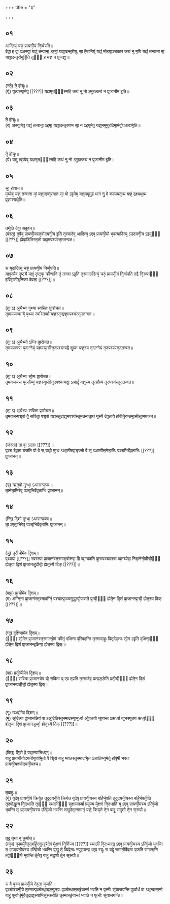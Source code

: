 +++
title = "३"

+++
## ०१
आदित्यं᳘ चरुं᳘ प्रायणी᳘यं नि᳘र्व्वपति॥  
देवा᳘ ह वा᳘ ऽअस्यां᳘ यज्ञं᳘ तन्वाना᳘ ऽइमां᳘ यज्ञा᳘दन्त᳘रीयुः सा᳘ हैषामियं᳘ यज्ञं᳘ मोहया᳘ञ्चकार कथं नु म᳘यि यज्ञं᳘ तन्वाना मां᳘ यज्ञा᳘दन्त᳘रीयुरि᳘ति त᳘ᳫँ᳘ ह यज्ञं न प्र᳘जज्ञुः॥  
## ०२
(स्ते᳘) ते᳘ होचुः॥  
(र्य᳘) य᳘न्न्वस्या᳘मेव᳘ [[???]] यज्ञम᳘तᳫं᳭स्महि कथं नु᳘ नो ऽमुहत्कथं न प्र᳘जानीम इ᳘ति॥  
## ०३
ते᳘ होचुः॥  
(र) अस्या᳘मेव᳘ यज्ञं᳘ तन्वाना᳘ ऽइमां᳘ यज्ञा᳘दन्त᳘रगाम सा᳘ न ऽइय᳘मेव᳘ यज्ञ᳘ममूमुहदिमा᳘मेवो᳘पधावामे᳘ति॥  
## ०४
ते᳘ होचुः॥  
(र्य) यन्नु᳘ त्व᳘य्येव᳘ यज्ञम᳘तᳫं᳭स्महि कथं नु᳘ नो ऽमुहत्कथं न प्र᳘जानीम इ᳘ति॥  
## ०५
सा᳘ होवाच॥  
म᳘य्येव᳘ यज्ञं᳘ तन्वाना मां᳘ यज्ञा᳘दन्त᳘रगात सा᳘ वो ऽह᳘मेव᳘ यज्ञ᳘ममूमुहं भागं नु᳘ मे कल्पयता᳘थ यज्ञं᳘ द्रक्ष्यथा᳘थ प्र᳘ज्ञास्यथे᳘ति॥  
## ०६
तथे᳘ति देवा᳘ अब्रुवन्॥  
(वंस्त᳘) त᳘वैव᳘ प्रायणी᳘यस्त᳘वोदयनी᳘य इ᳘ति त᳘स्मादेष᳘ आदित्य᳘ ऽएव᳘ प्रायणी᳘यो भ᳘वत्यादित्य᳘ ऽउदयनी᳘य ऽइय᳘ᳫं᳘ [[???]] ह्येवा᳘दितिस्त᳘तो यज्ञ᳘मपश्यंस्त᳘मतन्वत॥  
## ०७
स य᳘दादित्यं᳘ चरुं᳘ प्रायणी᳘यं निर्व्व᳘पति॥  
यज्ञ᳘स्यैव दृ᳘ष्ट्यै यज्ञं᳘ दृष्ट्वा᳘ क्रीणानि तं᳘ तनवा ऽइ᳘ति त᳘स्मादादित्यं᳘ चरुं᳘ प्रायणी᳘यं नि᳘र्व्वपति तद्वै नि᳘रुप्तᳫँ᳭ हविरा᳘सीद᳘निष्टा देवता᳘ [[???]]॥  
## ०८
(ता᳘ ऽ) अ᳘थैभ्यः प᳘थ्या स्वस्तिः प्रा᳘रोचत॥  
ता᳘मयजन्वाग्वै᳘ प᳘थ्या स्वस्तिर्व्वाग्यज्ञस्त᳘द्यज्ञ᳘मपश्यंस्त᳘मतन्वत॥  
## ०९
(ता᳘ ऽ) अ᳘थैभ्यो ऽग्निः प्रा᳘रोचत॥  
त᳘मयजन्त्स य᳘दाग्नेयं᳘ यज्ञस्या᳘सीत्त᳘दपश्यन्यद्वै शु᳘ष्कं यज्ञ᳘स्य त᳘दाग्नेयं त᳘दपश्यंस्त᳘दतन्वत॥  
## १०
(ता᳘ ऽ) अ᳘थैभ्यः सो᳘मः प्रा᳘रोचत॥  
त᳘मयजन्त्स य᳘त्सौम्यं᳘ यज्ञस्या᳘सीत्त᳘दपश्यन्यद्वा᳘ ऽआर्द्रं᳘ यज्ञ᳘स्य त᳘त्सौम्यं त᳘दपश्यंस्त᳘दतन्वत॥  
## ११
(ता᳘ ऽ) अ᳘थैभ्यः सविता प्रा᳘रोचत॥  
त᳘मयजन्पश᳘वो वै᳘ सविता᳘ पश᳘वो यज्ञस्त᳘द्यज्ञ᳘मपश्यंस्त᳘मतन्वता᳘थ य᳘स्यै देव᳘तायै हविर्नि᳘रुप्तमा᳘सीत्ता᳘मयजन्॥  
## १२
(जंस्ता) ता वा᳘ ऽएताः [[???]]॥  
प᳘ञ्च देव᳘ता यजति यो वै स᳘ यज्ञो᳘ मुग्ध ऽआ᳘सीत्पा᳘ङ्क्तो वै स᳘ ऽआसीत्त᳘मेता᳘भिः पञ्चभिर्देव᳘ताभिः [[???]] प्रा᳘जानन्॥  
## १३
(न्नृ) ऋत᳘वो मुग्धा᳘ ऽआसन्प᳘ञ्च॥  
ता᳘नेता᳘भिरेव᳘ पञ्च᳘भिर्देव᳘ताभिः प्रा᳘जानन्॥  
## १४
(न्दि᳘) दि᳘शो मुग्धा᳘ ऽआसन्प᳘ञ्च॥  
ता᳘ ऽएता᳘भिरेव᳘ पञ्च᳘भिर्देव᳘ताभिः प्रा᳘जानन्॥  
## १५
(न्नु᳘) उ᳘दीचीमेव दि᳘शम्॥  
प᳘थ्यया [[???]] स्वस्त्या प्रा᳘जानंस्त᳘स्माद᳘त्रोत्तरा᳘ हि व्वा᳘ग्वदति कुरुपञ्चालत्रा व्वा᳘ग्घ्येषा᳘ निदा᳘नेनो᳘दीची᳘ᳫं᳘ ह्येत᳘या दि᳘शं प्रा᳘जानन्नु᳘दीची᳘ ह्येत᳘स्यै दिक् [[???]]॥  
## १६
(क्प्रा᳘) प्रा᳘चीमेव दि᳘शम्॥  
(म) अग्नि᳘ना प्रा᳘जानंस्त᳘स्मादग्निं᳘ पश्चात्प्रा᳘ञ्चमुद्धृत्यो᳘पासते प्रा᳘ची᳘ᳫं᳘ ह्येते᳘न दि᳘शं प्रा᳘जानन्प्रा᳘ची᳘ ह्येत᳘स्य दिक् [[???]]॥  
## १७
(ग्द᳘) द᳘क्षिणामेव दि᳘शम्॥  
(ᳫं᳭) सो᳘मेन प्रा᳘जानंस्त᳘स्मात्सो᳘मं क्रीतं᳘ दक्षिणा प᳘रिवहन्ति त᳘स्मादाहुः पितृदेव᳘त्यः सो᳘म ऽइ᳘ति द᳘क्षिणा᳘ᳫं᳘ ह्येते᳘न दि᳘शं प्रा᳘जानन्द᳘क्षिणा᳘ ह्येत᳘स्य दि᳘क्॥  
## १८
(क्प्र) प्रती᳘चीमेव दि᳘शम्॥  
(ᳫं᳭) सवित्रा प्रा᳘जानन्नेष व्वै᳘ सविता य᳘ एष त᳘पति त᳘स्मादेष᳘ प्रत्य᳘ङ्ङेति प्रती᳘ची᳘ᳫं᳘ ह्येते᳘न दि᳘शं प्रा᳘जानन्प्रती᳘ची᳘ ह्येत᳘स्य दि᳘क्॥  
## १९
(गू) ऊर्ध्वा᳘मेव दि᳘शम्॥  
(म᳘) अ᳘दित्या प्रा᳘जानन्नियं वा ऽअ᳘दितिस्त᳘स्मादस्या᳘मूर्ध्वा ओ᳘षधयो जा᳘यन्त ऽऊर्ध्वा व्व᳘नस्प᳘तय ऊर्ध्वा᳘ᳫं᳘ ह्येत᳘या दि᳘शं प्रा᳘जानन्नूर्ध्वा᳘ ह्येत᳘स्यै दिक् [[???]]॥  
## २०
(क्छि᳘) शि᳘रो वै᳘ यज्ञ᳘स्यातिथ्य᳘म्॥  
बाहू᳘ प्रायणीयोदयनीया᳘वभि᳘तो वै शि᳘रो बाहू᳘ भवतस्त᳘स्मादभि᳘त ऽआतिथ्य᳘मेते᳘ हवि᳘षी भवतः प्रायणी᳘यश्चोदयनी᳘यश्च॥  
## २१
त᳘दाहुः॥  
(र्य᳘) य᳘देव᳘ प्रायणी᳘ये क्रिये᳘त त᳘दुदयनी᳘ये क्रियेत य᳘देव᳘ प्रायणी᳘यस्य बर्हिर्भ᳘वति त᳘दुदयनी᳘यस्य बर्हि᳘र्भवती᳘ति त᳘दपोद्धृ᳘त्य नि᳘दधाति ता᳘ᳫँ᳘ स्थालीᳫँ᳭ स᳘क्षामकर्षां प्रमृ᳘ज्य मे᳘क्षणं नि᳘दधाति य᳘ ऽएव᳘ प्रायणी᳘यस्य ऽर्त्वि᳘जो भ᳘वन्ति त᳘ ऽउदयनी᳘यस्य ऽर्त्वि᳘जो भवन्ति तद्य᳘देत᳘त्समानं᳘ यज्ञे᳘ क्रिय᳘ते ते᳘न बाहू᳘ सदृ᳘शौ ते᳘न स᳘रूपौ॥  
## २२
त᳘दु त᳘था न᳘ कुर्यात्॥  
(त्का᳘) का᳘ममे᳘वैत᳘द्बर्हि᳘रनुप्रह᳘रेदेवं मे᳘क्षणं नि᳘र्णिज्य [[???]] स्थालीं नि᳘दध्याद्य᳘ ऽएव᳘ प्रायणी᳘यस्य ऽर्त्वि᳘जो भ᳘वन्ति त᳘ ऽउदयनी᳘यस्य ऽर्त्वि᳘जो भवन्ति य᳘द्यु ते᳘ व्विप्रे᳘ताः स्युर᳘प्यन्य᳘ ऽएव᳘ स्युः स यद्वै᳘ समानी᳘र्देव᳘ता य᳘जति समाना᳘नि हवी᳘ᳫं᳘षि भ᳘वन्ति ते᳘नैव᳘ बाहू᳘ सदृ᳘शौ ते᳘न स᳘रूपौ॥  
## २३
स वै प᳘ञ्च प्रायणी᳘ये देव᳘ता य᳘जति॥  
प᳘ञ्चोदयनी᳘ये त᳘स्मात्प᳘ञ्चेत्था᳘दङ्गु᳘ल᳘यः प᳘ञ्चेत्थात्त᳘च्छं᳘य्वन्तं भवति न प᳘त्नीः सं᳘याजयन्ति पूर्व्वार्धं वा ऽअ᳘न्वात्म᳘नो बाहू᳘ पूर्व्वार्ध᳘मे᳘वैत᳘द्यज्ञ᳘स्याभिसं᳘स्करोति त᳘स्माच्छं᳘य्वन्तं भवति न प᳘त्नीः सं᳘याजयन्ति॥  
